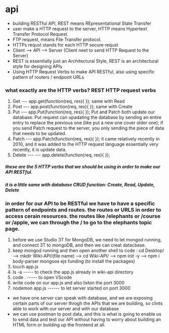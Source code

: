 # api
* building RESTful API,  REST means REpresentational State Transfer
* user make a HTTP request to the server, HTTP means Hypertext Transfer Protocol Request.
* FTP request, means File Transfer protocol.
* HTTPs requst stands for each HTTP secure requst
* Client --> API --> Server (Client neet to send HTTP Request to the Server)
* REST is essentially just an Architectural Style, REST is an architectural style for designing APIs
* Using HTTP Request Verbs to make API RESTful, also using specific pattern of routers / endpoint URLs

### what exactly are the HTTP verbs? REST HTTP request verbs
1. Get    --- app.get(function(req, res){   });  same with Read
2. Post   --- app.post(function(req, res){  });  same with Create
3. Put    --- app.Put(function(req, res){  });  Put and Patch both update our database. Put request can upadating the database by sending an entire entry to replace the previous one (like put a new one cover older one); if you send Patch request to the server, you only sending the piece of data that needs to be updated.
4. Patch  --- app.Patch(function(req, res){  });    it came relatively recently in 2010, and it was added to the HTTP request language essentially very recently, it is update data.
5. Delete --- ---  app.delete(function(req, res){  });
##### these are the 5 HTTP verbs that we should be using in order to make our API RESTful.
##### it is a little same with database CRUD function: Create, Read, Update, Delete


### in order for our API to be RESTful we have to have a specific pattern of endpoints and routes. the routes or URLS in order to access cerain resources. the routes like /elephants or /course or /apple, we can through the / to go to the elephants topic page.


1. before we use Studio 3T for MongoDB, we need to let mongod running, and connect 3T to mongoDB, and then we can creat datacbase.
2. keep mongod running and then open another shell to code : cd Desktop/  --> mkdir Wiki-API/(file name) --> cd Wiki-API/  --> npm init -y  -->  npm i body-parser mongoos ejs funding (to install the packages)
3. touch app.js
4. ls -a  ----- to check the app.js already in wiki-api directory
5. code .  ----- to open VScode
6. write code on our app.js and also liston the port 3000
7. nodemon app.js   ------ to let server started on port 3000



* we have one server can speak with database, and we are exposing certain parts of our server throgh the APIs that we are building, so clints able to work with our server and with our database
* we can use postman to post data, and this is what is going to enable us to send data and test our API without having to worry about building an HTML form or building up the frontend at all.
